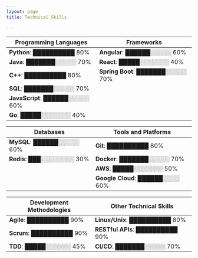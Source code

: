 ```yaml
---
layout: page
title: Technical Skills

---
```



|     Programming Languages       |        Frameworks                 | 
|---------------------------------|-----------------------------------|
| **Python**: ██████████ 80%      | **Angular**: ██████░░░░░ 60%      | 
| **Java**: ███████░░░░░ 70%      | **React**: █████░░░░░░░ 40%       |
| **C++**: ██████████ 80%         | **Spring Boot**: ███████░░░░░ 70% |                      
| **SQL**: ███████░░░░░ 70%       |                                   |                           
| **JavaScript**: ██████░░░░░ 60% |                                   |
| **Go**: █████░░░░░░░ 40%        |                                   |        

|         Databases          |      Tools and Platforms         | 
|----------------------------|----------------------------------|
| **MySQL**: ██████░░░░░ 60% | **Git**: ██████████ 80%          | 
| **Redis**: ███░░░░░░░░ 30% | **Docker**: ███████░░░░░ 70%     |
|                            | **AWS**: █████░░░░░░░ 50%        |
|                            | **Google Cloud**: ██████░░░░ 60% | 


| Development Methodologies |        Other Technical Skills    |
|---------------------------|----------------------------------|
| **Agile**: ██████████ 90% | **Linux/Unix**: ██████████ 80%   |
| **Scrum**: ██████████ 90% | **RESTful APIs**: ██████████ 90% |
| **TDD**: █████░░░░░░ 45%  | **CI/CD**: ███████░░░░░ 70%      |

